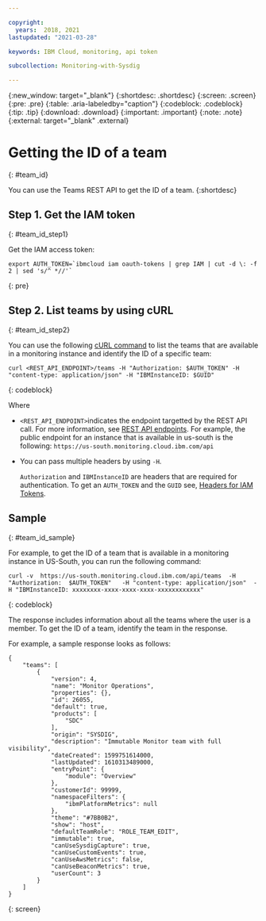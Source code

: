 ```yaml
---

copyright:
  years:  2018, 2021
lastupdated: "2021-03-28"

keywords: IBM Cloud, monitoring, api token

subcollection: Monitoring-with-Sysdig

---
```


{:new_window: target="_blank"}
{:shortdesc: .shortdesc}
{:screen: .screen}
{:pre: .pre}
{:table: .aria-labeledby="caption"}
{:codeblock: .codeblock}
{:tip: .tip}
{:download: .download}
{:important: .important}
{:note: .note}
{:external: target="_blank" .external}


# Getting the ID of a team
{: #team_id}

You can use the Teams REST API to get the ID of a team.
{:shortdesc}


## Step 1. Get the IAM token
{: #team_id_step1}

Get the IAM access token:

```
export AUTH_TOKEN=`ibmcloud iam oauth-tokens | grep IAM | cut -d \: -f 2 | sed 's/^ *//'`
```
{: pre}


## Step 2. List teams by using cURL
{: #team_id_step2}


You can use the following [cURL command](/docs/Monitoring-with-Sysdig?topic=Monitoring-with-Sysdig-mon-curl) to list the teams that are available in a monitoring instance and identify the ID of a specific team:

```shell
curl <REST_API_ENDPOINT>/teams -H "Authorization: $AUTH_TOKEN" -H "content-type: application/json" -H "IBMInstanceID: $GUID" 
```
{: codeblock}

Where 

* `<REST_API_ENDPOINT>`indicates the endpoint targetted by the REST API call. For more information, see [REST API endpoints](/docs/Monitoring-with-Sysdig?topic=Monitoring-with-Sysdig-endpoints#endpoints_rest_api). For example, the public endpoint for an instance that is available in us-south is the following: `https://us-south.monitoring.cloud.ibm.com/api`

* You can pass multiple headers by using `-H`. 

    `Authorization` and `IBMInstanceID` are headers that are required for authentication. To get an `AUTH_TOKEN` and the `GUID` see, [Headers for IAM Tokens](/docs/Monitoring-with-Sysdig?topic=Monitoring-with-Sysdig-mon-curl#mon-curl-headers-iam).



## Sample
{: #team_id_sample}

For example, to get the ID of a team that is available in a monitoring instance in US-South, you can run the following command:

```  
curl -v  https://us-south.monitoring.cloud.ibm.com/api/teams  -H "Authorization:  $AUTH_TOKEN"   -H "content-type: application/json"  -H "IBMInstanceID: xxxxxxxx-xxxx-xxxx-xxxx-xxxxxxxxxxxx"
```
{: codeblock}


The response includes information about all the teams where the user is a member. To get the ID of a team, identify the team in the response.

For example, a sample response looks as follows:

```
{
    "teams": [
        {
            "version": 4,
            "name": "Monitor Operations",
            "properties": {},
            "id": 26055,
            "default": true,
            "products": [
                "SDC"
            ],
            "origin": "SYSDIG",
            "description": "Immutable Monitor team with full visibility",
            "dateCreated": 1599751614000,
            "lastUpdated": 1610313489000,
            "entryPoint": {
                "module": "Overview"
            },
            "customerId": 99999,
            "namespaceFilters": {
                "ibmPlatformMetrics": null
            },
            "theme": "#7BB0B2",
            "show": "host",
            "defaultTeamRole": "ROLE_TEAM_EDIT",
            "immutable": true,
            "canUseSysdigCapture": true,
            "canUseCustomEvents": true,
            "canUseAwsMetrics": false,
            "canUseBeaconMetrics": true,
            "userCount": 3
        }
    ]
}
```
{: screen}




